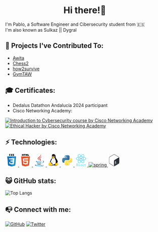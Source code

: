 <h1 align="center">Hi there!👋</h1>

I'm Pablo, a Software Engineer and Cibersecurity student from 🇪🇸  
I'm also known as Sulkaz || Dygral


## 🚀 Projects I've Contributed To:
- [Awita](https://github.com/2tank/awita)
- [Chess2](https://github.com/VctPerez/Chess2-UMA)
- [how2survive](https://github.com/pablomarquezb78/how2survive)
- [GymTAW](https://github.com/pablomarquezb78/GymTAW)


## 🎓 Certificates:
- Dedalus Datathon Andalucía 2024 participant
- Cisco Networking Academy:

[![Introduction to Cybersecurity course by Cisco Networking Academy](https://images.credly.com/size/110x110/images/af8c6b4e-fc31-47c4-8dcb-eb7a2065dc5b/I2CS__1_.png)](https://www.credly.com/badges/26d1ae90-23fc-4fd3-96e5-e8e55a11c140/public_url)  [![Ethical Hacker by Cisco Networking Academy](https://images.credly.com/size/110x110/images/242902b5-f527-42ad-865e-977c9e1b5b58/image.png)](https://www.credly.com/badges/131fe359-b4af-43d7-8484-1faaad47cb37/public_url)


## ⚡ Technologies:
<p align="left"> 
  <a href="https://www.w3schools.com/css/" target="_blank" rel="noreferrer"> <img src="https://raw.githubusercontent.com/devicons/devicon/master/icons/css3/css3-original-wordmark.svg" alt="css3" width="40" height="40"/> </a>  
  <a href="https://www.w3.org/html/" target="_blank" rel="noreferrer"> <img src="https://raw.githubusercontent.com/devicons/devicon/master/icons/html5/html5-original-wordmark.svg" alt="html5" width="40" height="40"/> </a>  
  <a href="https://www.java.com" target="_blank" rel="noreferrer"> <img src="https://raw.githubusercontent.com/devicons/devicon/master/icons/java/java-original.svg" alt="java" width="40" height="40"/> </a>  
  <a href="https://www.linux.org/" target="_blank" rel="noreferrer"> <img src="https://raw.githubusercontent.com/devicons/devicon/master/icons/linux/linux-original.svg" alt="linux" width="40" height="40"/> </a>  
  <a href="https://www.python.org" target="_blank" rel="noreferrer"> <img src="https://raw.githubusercontent.com/devicons/devicon/master/icons/python/python-original.svg" alt="python" width="40" height="40"/> </a>  
  <a href="https://reactjs.org/" target="_blank" rel="noreferrer"> <img src="https://raw.githubusercontent.com/devicons/devicon/master/icons/react/react-original-wordmark.svg" alt="react" width="40" height="40"/> </a>  
  <a href="https://spring.io/" target="_blank" rel="noreferrer"> <img src="https://www.vectorlogo.zone/logos/springio/springio-icon.svg" alt="spring" width="40" height="40"/> </a>
  <a href="https://www.gnu.org/software/bash/" target="_blank" rel="noreferrer"> <img src="https://raw.githubusercontent.com/devicons/devicon/master/icons/bash/bash-original.svg" alt="bash" width="40" height="40"/> </a>  
</p>


## 😺 GitHub stats:
![Top Langs](https://github-readme-stats.vercel.app/api/top-langs/?username=pablo-972&langs_count=8&bg_color=0d1117&title_color=ffffff&text_color=ffffff)


## 📭 Connect with me:
[![GitHub](https://img.shields.io/badge/GitHub-%2312100E.svg?&style=for-the-badge&logo=Github&logoColor=white)](https://github.com/pablo-972)  [![Twitter](https://img.shields.io/badge/twitter-%231DA1F2.svg?&style=for-the-badge&logo=twitter&logoColor=white)](https://twitter.com/sulkaz00)


